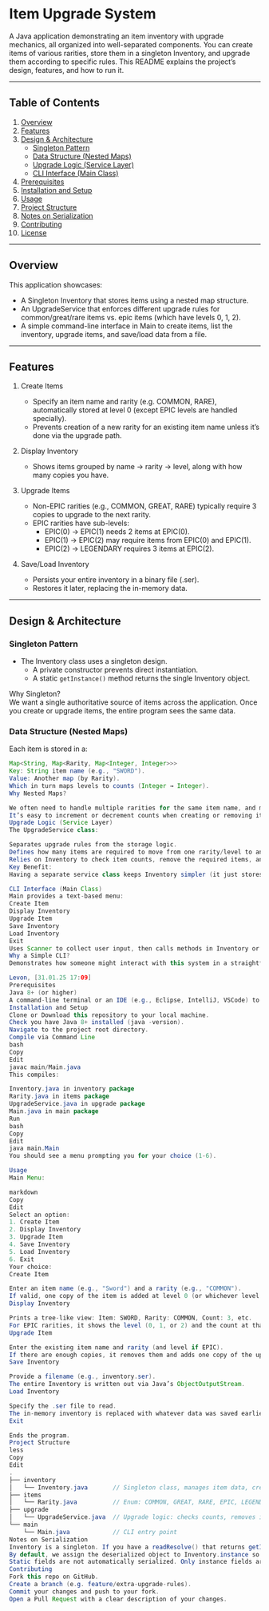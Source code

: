 
# Item Upgrade System

A Java application demonstrating an item inventory with upgrade mechanics, all organized into well-separated components. You can create items of various rarities, store them in a singleton Inventory, and upgrade them according to specific rules. This README explains the project’s design, features, and how to run it.

---

## Table of Contents

1. [Overview](#overview)
2. [Features](#features)
3. [Design & Architecture](#design--architecture)
   - [Singleton Pattern](#singleton-pattern)
   - [Data Structure (Nested Maps)](#data-structure-nested-maps)
   - [Upgrade Logic (Service Layer)](#upgrade-logic-service-layer)
   - [CLI Interface (Main Class)](#cli-interface-main-class)
4. [Prerequisites](#prerequisites)
5. [Installation and Setup](#installation-and-setup)
6. [Usage](#usage)
7. [Project Structure](#project-structure)
8. [Notes on Serialization](#notes-on-serialization)
9. [Contributing](#contributing)
10. [License](#license)

---

## Overview

This application showcases:
- A Singleton Inventory that stores items using a nested map structure.
- An UpgradeService that enforces different upgrade rules for common/great/rare items vs. epic items (which have levels 0, 1, 2).
- A simple command-line interface in Main to create items, list the inventory, upgrade items, and save/load data from a file.

---

## Features

1. Create Items  
   - Specify an item name and rarity (e.g. COMMON, RARE), automatically stored at level 0 (except EPIC levels are handled specially).
   - Prevents creation of a new rarity for an existing item name unless it’s done via the upgrade path.

2. Display Inventory  
   - Shows items grouped by name → rarity → level, along with how many copies you have.

3. Upgrade Items  
   - Non-EPIC rarities (e.g., COMMON, GREAT, RARE) typically require 3 copies to upgrade to the next rarity.  
   - EPIC rarities have sub-levels:
     - EPIC(0) → EPIC(1) needs 2 items at EPIC(0).  
     - EPIC(1) → EPIC(2) may require items from EPIC(0) and EPIC(1).  
     - EPIC(2) → LEGENDARY requires 3 items at EPIC(2).  

4. Save/Load Inventory  
   - Persists your entire inventory in a binary file (.ser).  
   - Restores it later, replacing the in-memory data.

---

## Design & Architecture

### Singleton Pattern

- The Inventory class uses a singleton design.  
  - A private constructor prevents direct instantiation.  
  - A static `getInstance()` method returns the single Inventory object.  

Why Singleton?  
We want a single authoritative source of items across the application. Once you create or upgrade items, the entire program sees the same data.

### Data Structure (Nested Maps)

Each item is stored in a:
```java
Map<String, Map<Rarity, Map<Integer, Integer>>>
Key: String item name (e.g., "SWORD").
Value: Another map (by Rarity).
Which in turn maps levels to counts (Integer → Integer).
Why Nested Maps?

We often need to handle multiple rarities for the same item name, and multiple levels (especially for EPIC) with different counts.
It’s easy to increment or decrement counts when creating or removing items.
Upgrade Logic (Service Layer)
The UpgradeService class:

Separates upgrade rules from the storage logic.
Defines how many items are required to move from one rarity/level to another.
Relies on Inventory to check item counts, remove the required items, and add the new upgraded item.
Key Benefit:
Having a separate service class keeps Inventory simpler (it just stores data) and places game logic (upgrade requirements) in a dedicated module.

CLI Interface (Main Class)
Main provides a text-based menu:
Create Item
Display Inventory
Upgrade Item
Save Inventory
Load Inventory
Exit
Uses Scanner to collect user input, then calls methods in Inventory or UpgradeService.
Why a Simple CLI?
Demonstrates how someone might interact with this system in a straightforward way. In a larger project, the same logic could be connected to a GUI or a web service.

Levon, [31.01.25 17:09]
Prerequisites
Java 8+ (or higher)
A command-line terminal or an IDE (e.g., Eclipse, IntelliJ, VSCode) to run the application.
Installation and Setup
Clone or Download this repository to your local machine.
Check you have Java 8+ installed (java -version).
Navigate to the project root directory.
Compile via Command Line
bash
Copy
Edit
javac main/Main.java
This compiles:

Inventory.java in inventory package
Rarity.java in items package
UpgradeService.java in upgrade package
Main.java in main package
Run
bash
Copy
Edit
java main.Main
You should see a menu prompting you for your choice (1-6).

Usage
Main Menu:

markdown
Copy
Edit
Select an option:
1. Create Item
2. Display Inventory
3. Upgrade Item
4. Save Inventory
5. Load Inventory
6. Exit
Your choice:
Create Item

Enter an item name (e.g., "Sword") and a rarity (e.g., "COMMON").
If valid, one copy of the item is added at level 0 (or whichever level is appropriate).
Display Inventory

Prints a tree-like view: Item: SWORD, Rarity: COMMON, Count: 3, etc.
For EPIC rarities, it shows the level (0, 1, or 2) and the count at that level.
Upgrade Item

Enter the existing item name and rarity (and level if EPIC).
If there are enough copies, it removes them and adds one copy of the upgraded rarity/level.
Save Inventory

Provide a filename (e.g., inventory.ser).
The entire Inventory is written out via Java’s ObjectOutputStream.
Load Inventory

Specify the .ser file to read.
The in-memory inventory is replaced with whatever data was saved earlier.
Exit

Ends the program.
Project Structure
less
Copy
Edit
.
├── inventory
│   └── Inventory.java       // Singleton class, manages item data, create/remove methods
├── items
│   └── Rarity.java          // Enum: COMMON, GREAT, RARE, EPIC, LEGENDARY
├── upgrade
│   └── UpgradeService.java  // Upgrade logic: checks counts, removes items, adds upgraded version
└── main
    └── Main.java            // CLI entry point
Notes on Serialization
Inventory is a singleton. If you have a readResolve() that returns getInstance(), you might end up discarding the newly loaded data.
By default, we assign the deserialized object to Inventory.instance so that the loaded data takes effect.
Static fields are not automatically serialized. Only instance fields are stored when writing out the object.
Contributing
Fork this repo on GitHub.
Create a branch (e.g. feature/extra-upgrade-rules).
Commit your changes and push to your fork.
Open a Pull Request with a clear description of your changes.
